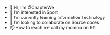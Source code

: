 - 👋 Hi, I’m @ChapterWe
- 👀 I’m interested in Sport
- 🌱 I’m currently learning Information Technology
- 💞️ I’m looking to collaborate on Source codes
- 📫 How to reach me call my momma on 911

<!---
ChapterWe/ChapterWe is a ✨ special ✨ repository because its `README.md` (this file) appears on your GitHub profile.
You can click the Preview link to take a look at your changes.
--->
